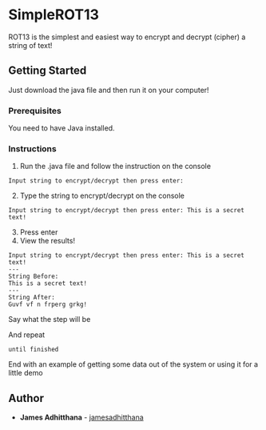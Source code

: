 # SimpleROT13
ROT13 is the simplest and easiest way to encrypt and decrypt (cipher) a string of text!


## Getting Started

Just download the java file and then run it on your computer!

### Prerequisites

You need to have Java installed.

### Instructions

1. Run the .java file and follow the instruction on the console
```
Input string to encrypt/decrypt then press enter: 
```
2. Type the string to encrypt/decrypt on the console
```
Input string to encrypt/decrypt then press enter: This is a secret text!
```
3. Press enter
4. View the results!
```
Input string to encrypt/decrypt then press enter: This is a secret text!
---
String Before:
This is a secret text!
---
String After:
Guvf vf n frperg grkg!

```


Say what the step will be



And repeat

```
until finished
```

End with an example of getting some data out of the system or using it for a little demo

## Author

* **James Adhitthana** - [jamesadhitthana](https://github.com/jamesadhitthana)
